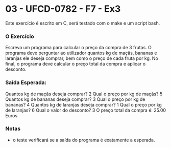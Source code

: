 # 03 - UFCD-0782 - F7 - Ex3
Este exercício é escrito em C, será testado com o make e um script bash.

### O Exercício
Escreva um programa para calcular o preço da compra de 3 frutas. O programa deve
perguntar ao utilizador quantos kg de maçãs, bananas e laranjas ele deseja comprar, bem
como o preço de cada fruta por kg. No final, o programa deve calcular o preço total da
compra e aplicar o desconto.

### Saída Esperada:
Quantos kg de maçãs deseja comprar?
2
Qual o preço por kg de maçãs?
5
Quantos kg de bananas deseja comprar?
3
Qual o preço por kg de bananas?
4
Quantos kg de laranjas deseja comprar?
1
Qual o preço por kg de laranjas?
6
Qual o valor do desconto?
3
O preço total da compra é: 25.00 Euros
 


### Notas
- o teste verificará se a saída do programa é exatamente a esperada.  

